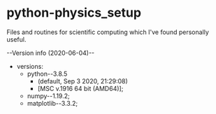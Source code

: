 # python-physics_setup

Files and routines for scientific computing 
which I've found personally useful.

--Version info (2020-06-04)--  
   
   + versions:
      + python--3.8.5  
         + (default, Sep  3 2020, 21:29:08)  
         + [MSC v.1916 64 bit (AMD64)];
      + numpy--1.19.2; 
      + matplotlib--3.3.2;  
